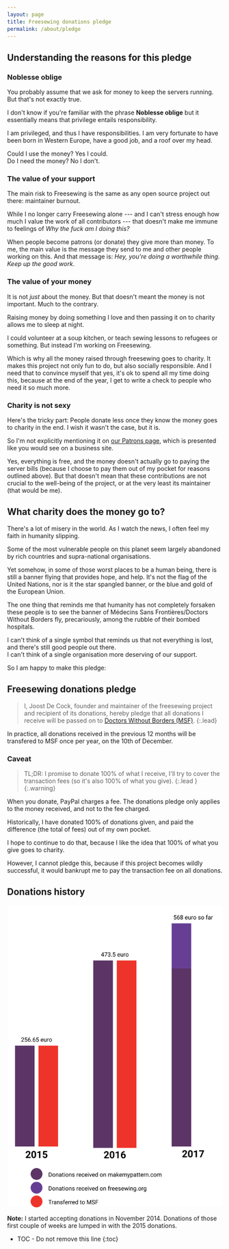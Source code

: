 ```yaml
---
layout: page
title: Freesewing donations pledge
permalink: /about/pledge
---
```

## Understanding the reasons for this pledge

### Noblesse oblige

You probably assume that we ask for money to keep the servers running. But that's not exactly true.

I don't know if you're familiar with the phrase **Noblesse oblige** but it essentially means that privilege entails responsibility.

I am privileged, and thus I have responsibilities.
I am very fortunate to have been born in Western Europe, have a good job, and a roof over my head.

Could I use the money? Yes I could.  
Do I need the money? No I don't.

### The value of your support

The main risk to Freesewing is the same as any open source project out there: maintainer burnout.

While I no longer carry Freesewing alone --- and I can't stress enough how much I value the work of all contributors ---
that doesn't make me immune to feelings of *Why the fuck am I doing this?*

When people become patrons (or donate) they give more than money.
To me, the main value is the message they send to me and other people working on this. 
And that message is: *Hey, you're doing a worthwhile thing. Keep up the good work*.

### The value of your money

It is not *just* about the money. But that doesn't meant the money is not important.
Much to the contrary.

Raising money by doing something I love and then passing it on to charity allows me to sleep at night. 

I could volunteer at a soup kitchen, or teach sewing lessons to refugees or something. But instead I'm working on Freesewing.

Which is why all the money raised through freesewing goes to charity.
It makes this project not only fun to do, but also socially responsible. 
And I need that to convince myself that yes, it's ok to spend all my time doing this, 
because at the end of the year, I get to write a check to people who need it so much more.

### Charity is not sexy
Here's the tricky part: People donate less once they know the money goes to charity in the end. 
I wish it wasn't the case, but it is.

So I'm not explicitly mentioning it on [our Patrons page](/patrons/join), 
which is presented like you would see on a business site.

Yes, everything is free, and the money doesn't actually go to paying the server bills 
(because I choose to pay them out of my pocket for reasons outlined above). 
But that doesn't mean that these contributions are not crucial to the well-being of the project, 
or at the very least its maintainer (that would be me).

## What charity does the money go to?

There's a lot of misery in the world. As I watch the news, I often feel my faith in humanity slipping.

Some of the most vulnerable people on this planet seem largely abandoned by rich countries and supra-national organisations.

Yet somehow, in some of those worst places to be a human being, there is still a banner flying that provides hope, and help. It's not the flag of the United Nations, nor is it the star spangled banner, or the blue and gold of the European Union.

The one thing that reminds me that humanity has not completely forsaken these people is to see the banner of M&eacute;decins Sans Fronti&egrave;res/Doctors Without Borders fly, precariously, among the rubble of their bombed hospitals.

I can't think of a single symbol that reminds us that not everything is lost, and there's still good people out there.  
I can't think of a single organisation more deserving of our support.

So I am happy to make this pledge:

## Freesewing donations pledge
> I, Joost De Cock, founder and maintainer of the freesewing project and 
> recipient of its donations, hereby pledge that all donations I receive 
> will be passed on to
> [Doctors Without Borders (MSF)](http://www.msf.org/).
> {:.lead}

In practice, all donations received in the previous 12 months will be transfered to MSF once per year, on the 10th of December.



### Caveat
> TL;DR: I promise to donate 100% of what I receive, I'll try to cover the transaction fees (so it's also 100% of what you give).
>  {:.lead }
{:.warning}

When you donate, PayPal charges a fee. 
The donations pledge only applies to the money received, and not to the fee charged.

Historically, I have donated 100% of donations given, and paid the difference 
(the total of fees) out of my own pocket.

I hope to continue to do that, because I like the idea that 100% of what you
give goes to charity.

However, I cannot pledge this, because if this project becomes wildly successful,
it would bankrupt me to pay the transaction fee on all donations.

## Donations history

![Donations overview](/img/donations.svg)

**Note:** I started accepting donations in November 2014. Donations of those
first couple of weeks are lumped in with the 2015 donations.

* TOC - Do not remove this line
{:toc}

